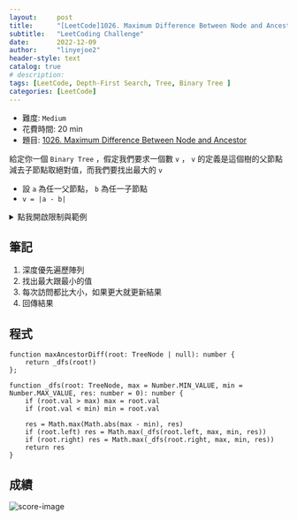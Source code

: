 ```yaml
---
layout:     post
title:      "[LeetCode]1026. Maximum Difference Between Node and Ancestor"
subtitle:   "LeetCoding Challenge"
date:       2022-12-09
author:     "linyejoe2"
header-style: text
catalog: true
# description: 
tags: [LeetCode, Depth-First Search, Tree, Binary Tree ]
categories: [LeetCode]
---
```


+ 難度: `Medium`
+ 花費時間: 20 min
+ 題目: [1026. Maximum Difference Between Node and Ancestor](https://leetcode.com/problems/maximum-difference-between-node-and-ancestor/)

給定你一個 `Binary Tree` ，假定我們要求一個數 `v` ， `v` 的定義是這個樹的父節點減去子節點取絕對值，而我們要找出最大的 `v`

+ 設 `a` 為任一父節點， `b` 為任一子節點
+ `v = |a - b|`
<!--more-->

<details><summary>點我開啟限制與範例</summary>

**限制:**

+ The number of nodes in the tree is in the range `[2, 5000]`.
+ `0 <= Node.val <= 10^5`

**Example 1:**

![example-image-1](https://assets.leetcode.com/uploads/2020/11/09/tmp-tree.jpg)

```=
Input: root = [8,3,10,1,6,null,14,null,null,4,7,13]
Output: 7
Explanation: We have various ancestor-node differences, some of which are given below :
|8 - 3| = 5
|3 - 7| = 4
|8 - 1| = 7
|10 - 13| = 3
Among all possible differences, the maximum value of 7 is obtained by |8 - 1| = 7.
```

**Example 2:**

![example-image-1](https://assets.leetcode.com/uploads/2020/11/09/tmp-tree-1.jpg)

```=
Input: root = [1,null,2,null,0,3]
Output: 3
```

**Definition for  a binary tree node.**

```TS=
class TreeNode {
    val: number
    left: TreeNode | null
    right: TreeNode | null
    constructor(val?: number, left?: TreeNode | null, right?: TreeNode | null) {
        this.val = (val===undefined ? 0 : val)
        this.left = (left===undefined ? null : left)
        this.right = (right===undefined ? null : right)
    }
}
```

</details>

<!-- <details><summary>點我開啟思路</summary>

<p class="text-h2"> 思路 </p>

</details> -->

## 筆記

1. 深度優先遍歷陣列
2. 找出最大跟最小的值
3. 每次訪問都比大小，如果更大就更新結果
4. 回傳結果

## 程式

```ts=
function maxAncestorDiff(root: TreeNode | null): number {
    return _dfs(root!)
};

function _dfs(root: TreeNode, max = Number.MIN_VALUE, min = Number.MAX_VALUE, res: number = 0): number {
    if (root.val > max) max = root.val
    if (root.val < min) min = root.val

    res = Math.max(Math.abs(max - min), res)
    if (root.left) res = Math.max(_dfs(root.left, max, min, res))
    if (root.right) res = Math.max(_dfs(root.right, max, min, res))
    return res
}

```

## 成績

<!-- Language|Runtime|Beats|Memory Usage|Beats
-|-|-|-|-
TS iterative|91 ms|74.63%|44.7 MB|18.41%
TS recursive|80 ms|82.21%|43.9 MB|87.98% -->

![score-image](https://i.imgur.com/5r3jarm.png)

<!-- ##### 參考資料

+ [discuss]

[discuss]: https://leetcode.com/problems/house-robber/discuss/156523/From-good-to-great.-How-to-approach-most-of-DP-problems. -->
